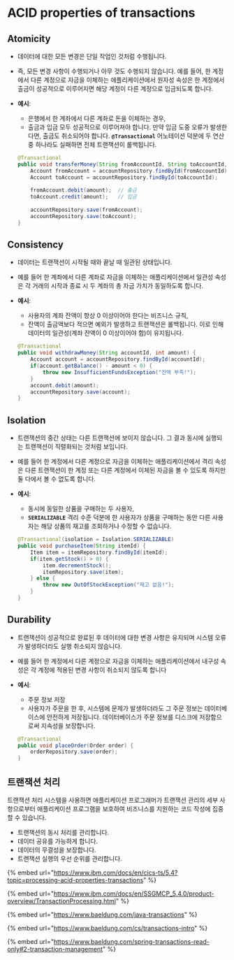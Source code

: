 # ACID properties of transactions

## **Atomicity**

* 데이터에 대한 모든 변경은 단일 작업인 것처럼 수행됩니다.
* 즉, 모든 변경 사항이 수행되거나 아무 것도 수행되지 않습니다. 예를 들어, 한 계정에서 다른 계정으로 자금을 이체하는 애플리케이션에서 원자성 속성은 한 계정에서 출금이 성공적으로 이루어지면 해당 계정이 다른 계정으로 입금되도록 합니다.
*   **예시**:

    * 은행에서 한 계좌에서 다른 계좌로 돈을 이체하는 경우,
    * 출금과 입금 모두 성공적으로 이루어져야 합니다. 만약 입금 도중 오류가 발생한다면, 출금도 취소되어야 합니다. **`@Transactional`** 어노테이션 덕분에 두 연산 중 하나라도 실패하면 전체 트랜잭션이 롤백됩니다.

    ```java
    @Transactional
    public void transferMoney(String fromAccountId, String toAccountId, int amount) {
        Account fromAccount = accountRepository.findById(fromAccountId);
        Account toAccount = accountRepository.findById(toAccountId);
        
        fromAccount.debit(amount);  // 출금
        toAccount.credit(amount);   // 입금
        
        accountRepository.save(fromAccount);
        accountRepository.save(toAccount);
    }
    ```

## **Consistency**

* 데이터는 트랜잭션이 시작될 때와 끝날 때 일관된 상태입니다.
* 예를 들어 한 계좌에서 다른 계좌로 자금을 이체하는 애플리케이션에서 일관성 속성은 각 거래의 시작과 종료 시 두 계좌의 총 자금 가치가 동일하도록 합니다.
*   **예시**:

    * 사용자의 계좌 잔액이 항상 0 이상이어야 한다는 비즈니스 규칙,
    * 잔액이 출금액보다 적으면 예외가 발생하고 트랜잭션은 롤백됩니다. 이로 인해 데이터의 일관성(계좌 잔액이 0 이상이어야 함)이 유지됩니다.

    ```java
    @Transactional
    public void withdrawMoney(String accountId, int amount) {
        Account account = accountRepository.findById(accountId);
        if(account.getBalance() - amount < 0) {
            throw new InsufficientFundsException("잔액 부족!");
        }
        account.debit(amount);
        accountRepository.save(account);
    }
    ```

## **Isolation**

* 트랜잭션의 중간 상태는 다른 트랜잭션에 보이지 않습니다. 그 결과 동시에 실행되는 트랜잭션이 직렬화되는 것처럼 보입니다.
* 예를 들어 한 계정에서 다른 계정으로 자금을 이체하는 애플리케이션에서 격리 속성은 다른 트랜잭션이 한 계정 또는 다른 계정에서 이체된 자금을 볼 수 있도록 하지만 둘 다에서 볼 수 없도록 합니다.
*   **예시**:

    * 동시에 동일한 상품을 구매하는 두 사용자,
    * **`SERIALIZABLE`** 격리 수준 덕분에 한 사용자가 상품을 구매하는 동안 다른 사용자는 해당 상품의 재고를 조회하거나 수정할 수 없습니다.

    ```java
    @Transactional(isolation = Isolation.SERIALIZABLE)
    public void purchaseItem(String itemId) {
        Item item = itemRepository.findById(itemId);
        if(item.getStock() > 0) {
            item.decrementStock();
            itemRepository.save(item);
        } else {
            throw new OutOfStockException("재고 없음!");
        }
    }
    ```

## Durability

* 트랜잭션이 성공적으로 완료된 후 데이터에 대한 변경 사항은 유지되며 시스템 오류가 발생하더라도 실행 취소되지 않습니다.
* 예를 들어 한 계정에서 다른 계정으로 자금을 이체하는 애플리케이션에서 내구성 속성은 각 계정에 적용된 변경 사항이 취소되지 않도록 합니다
*   **예시**:

    * 주문 정보 저장
    * 사용자가 주문을 한 후, 시스템에 문제가 발생하더라도 그 주문 정보는 데이터베이스에 안전하게 저장됩니다. 데이터베이스가 주문 정보를 디스크에 저장함으로써 지속성을 보장합니다.

    ```java
    @Transactional
    public void placeOrder(Order order) {
        orderRepository.save(order);
    }
    ```

## 트랜잭션 처리

트랜잭션 처리 시스템을 사용하면 애플리케이션 프로그래머가 트랜잭션 관리의 세부 사항으로부터 애플리케이션 프로그램을 보호하여 비즈니스를 지원하는 코드 작성에 집중할 수 있습니다.

* 트랜잭션의 동시 처리를 관리합니다.
* 데이터 공유를 가능하게 합니다.
* 데이터의 무결성을 보장합니다.
* 트랜잭션 실행의 우선 순위를 관리합니다.

{% embed url="https://www.ibm.com/docs/en/cics-ts/5.4?topic=processing-acid-properties-transactions" %}

{% embed url="https://www.ibm.com/docs/en/SSGMCP_5.4.0/product-overview/TransactionProcessing.html" %}

{% embed url="https://www.baeldung.com/java-transactions" %}

{% embed url="https://www.baeldung.com/cs/transactions-intro" %}

{% embed url="https://www.baeldung.com/spring-transactions-read-only#2-transaction-management" %}
